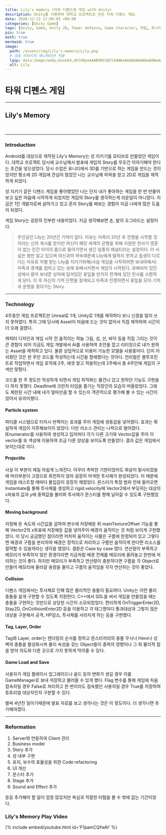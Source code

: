 ```yaml
---
title: Lily's memory (타워 디펜스형 게임 with Unity)
description: Unity를 사용하여 대학교 프로젝트로 만든 타워 디펜스 게임.
date: 2020-12-13 17:09:03 +09:00
categories: [Unity Game]
tags: [Unity, Game, Unity 2D, Tower defence, Game character, 게임, 유니티, 2D 유니티, 타워 디펜스, 모바일, 모바일 게임, Mobile game, Mobile, 게임 개발, 1인 개발자, 1인 게임]
pin: true
math: true
mermaid: true
image:
  path: /assets/img/Lily's-memory/Lily.png
  # 대표 이미지의 애니메이션 적용
  lqip: data:image/webp;base64,UklGRpoAAABXRUJQVlA4WAoAAAAQAAAADwAABwAAQUxQSDIAAAARL0AmbZurmr57yyIiqE8oiG0bejIYEQTgqiDA9vqnsUSI6H+oAERp2HZ65qP/VIAWAFZQOCBCAAAA8AEAnQEqEAAIAAVAfCWkAALp8sF8rgRgAP7o9FDvMCkMde9PK7euH5M1m6VWoDXf2FkP3BqV0ZYbO6NA/VFIAAAA
  alt: Lily
---
```

<!--  -->
# **타워 디펜스 게임**
<hr>

## **Lily's Memory**
<br>
<hr>

### **Introduction**

Android를 대상으로 제작된 Lily's Memory는 성 지키기를 모티브로 만들었던 게임이다.
대학교 프로젝트 당시에 교수님께서 발표에 게임의 Story를 무조건 이야기해야 한다는 조건을 넣으셨었다.
당시 수업은 유니티에서 3D를 기반으로 하는 게임을 만드는 것이었지만 평소에 2D 게임에 관심이 많았던 나는 교수님께 허락을 받고 2D로 게임을 제작하게 되었다.

성 지키기 같은 디펜스 게임을 좋아했었던 나는 단지 내가 좋아하는 게임을 한 번 만들어보고 싶은 마음에 시작하게 되었지만 게임의 Story를 생각하는게 쉬운일이 아니었다. 지금은 1인 개발자로써 살아가고 있고 혼자 Story를 짜보는 경험이 지금 나에게 많은 도움이 되었다.

게임 Story는 굉장히 진부한 내용이었다. 지금 생각해보면 손, 발이 오그라드는 설정이다.

> 주인공인 Lily는 20년간 기억이 없다. 이유는 마족이 20년 후 전쟁을 시작할 것이라는 신의 계시를 받지만 여신이 해당 세계의 균형을 위해 지원한 천사가 영혼이 없는 인간 아이의 몸으로 들어가면서 생긴 일종의 패널티라는 설정이다. 이 사실은 왕만 알고 있으며 여신과의 약속때문에 Lily에게 말하지 못하고 출생이 다르다는 이유로 차별 받는 Lily를 지키기위해(사실 게임을 시작하려면 보내야해서) 마족과 경계를 접하고 있는 성에 유배시키면서 게임이 시작된다.
> 유배되어 있던 성에서 왕이 보내준 상자에 담겨있던 꽃잎을 만지자 천계에 있던 천사를 소환하게 된다. 이 후 자신의 기억 단편을 찾게되고 마족과 전쟁하면서 꽃잎을 모아 기억과 운명을 찾아가는 Story.
<hr>

### **Technology**

4주동안 게임 프로젝트만 Unreal로 1개, Unity로 1개를 제작하다 보니 신경을 많이 쓰지 못하였다. 특히 그때 당시에 Asset이 마음에 드는 것이 없어서 직접 제작하여 시간이 더 오래 걸렸다.

캐릭터 디자인과 게임 시작 전 움직이는 하늘 그림, 성, 산, 바닥 등을 직접 그리는 것이 큰 경험이 되어 지금도 게임 개발에서 Ai를 사용하여 초안을 잡고 리터칭으로 내가 원하는 Asset을 제작하고 있다. 물론 상업적으로 이용이 가능한 모델을 사용중이다. 단지 아쉬웠던 것은 한 주만 코드를 작성하는데 시간을 할애했다는 것이다. 언리얼은 블루프린트로 작업하면서 게임 로직에 2주, 에셋 찾고 적용하는데 2주해서 총 4주안에 게임의 구색만 맞췄다.

코드를 한 주 정도만 작성하게 되면서 게임 최적화는 물건너 갔고 원하던 기능도 구현을 다 하지 못했다. Deadline에 크런치 타임을 즐기는 직장인의 모습이 떠올랐었다. 그래도 제한된 시간 내에 내가 얼마만큼 할 수 있는지 객관적으로 평가해 볼 수 있는 시간이었어서 유의미했다.

#### **Particle system**
파티클 시스템으로 터치시 반짝이는 효과를 주어 게임에 생동감을 넣어줬다. 효과는 확실하게 게임이 지루해보이지 않았다. 다만 리소스 관리는 나락으로 떨어졌다. IEnumerator를 사용하여 생성하고 입자마다 각기 다른 크기와 Vector값을 주어 이 vector를 또 색상에 이용하여 조금 다른 양상을 보이도록 만들었다. 결과 값은 게임에서 보이는대로 이다.

#### **Projectile**
사실 이 부분이 제일 아쉽게 느껴진다. 아무리 촉박한 기한이었어도 화살이 발사되었을 때 머리부분이 고정으로 회전하지 않아 굉장히 어색한 투사체가 완성되었다. 이 때문에 게임을 테스트할 때마다 몰입감이 굉장히 깨졌었다. 몬스터가 특정 범위 안에 들어오면 Instantiate를 통해 투사체를 생성하고 rigid.velocity에 Vector2에서 부딪히는 대상의 x좌표의 값과 y에 중력값을 불러와 투사체가 몬스터를 향해 날아갈 수 있도록 구현했었다.

#### **Moving background**
지정해 둔 속도와 시간값을 곱하여 변수에 저장해둔 뒤 mainTextureOffset 기능을 통해 Vector2의 x좌표에 저장해둔 값을 넣어주어 배경이 움직이는 것 처럼 보이게 구현했었다. 이 당시 궁금했던 점이라면 어차피 움직이는 사물은 구름에 한정되어 있고 그렇다면 배경과 구름을 분리하여 배경은 정적으로 처리하고 구름만 움직이게 한다면 리소스를 절약할 수 있을까라는 생각을 했었다. 결론은 Case by case 였다. 연산량이 부족하고 메모리가 부족하지 않은 환경이라면 지금처럼 배경 전체를 메모리에 올려놓고 한번에 처리하는 것이 좋다. 하지만 메모리가 부족하고 연산량이 충분하다면 구름을 각 Object로 만들어 메모리에 올라갈 용량을 줄이고 구름의 움직임을 각각 연산하는 것이 좋았다.

#### **Collision**
디펜스 게임에서는 투사체로 인해 많은 물리적인 충돌이 필요하다. Unity는 이런 물리 충돌을 쉽게 구현할 수 있도록 지원한다. C++에서 SDL을 써서 게임을 만들었을 때는 충돌을 구현하는 것만으로 상당한 시간이 소모되었었다. 편리하게 OnTriggerEnter2D, Stay2D, OnCollisionEnter2D 등을 이용하고 각 태그명마다 통과대상과 그렇지 않은 대상을 구분해서 공격, HP감소, 투사체를 사라지게 하는 등을 구현했다.

#### **Tag, Layer, Order**
Tag와 Layer, order는 렌더링의 순서를 정하고 몬스터끼리의 충돌 무시나 Hero나 성벽의 충돌을 활성화시켜 물리 속성을 갖는 Object들이 중력의 영향이나 그 외 물리적 힘을 받아 의도와 다른 곳으로 가지 못하게 막아줄 수 있다.

#### **Game Load and Save**
사용자가 게임 플레이시 업그레이드나 골드 등의 변화가 생길 경우 이를 GameManager로 보내 저장하고 불러올 수 있게 했다. Flag 변수를 통해 게임에 처음 접속자일 경우 False로 처리하고 한 번이라도 접속했던 사용자일 경우 True를 저장하여 튜토리얼 대상자인지 구분할 수 있다.

벌써 4년전 일이기때문에 발표 자료를 보고 생각나는 것은 이 정도이다. 더 생각나면 추가해야겠다.
<hr>

### **Reformation**

1. Server와 연동하여 Client 관리
2. Business model
3. Story 추가
4. 성 내부 구현
5. 유지, 보수의 효율성을 위한 Code refactoring
6. UI 개선
7. 몬스터 추가
8. Stage 추가
9. Sound and Effect 추가

등등 추가해야 할 일이 엄청 많았지만 욕심과 적절한 타협을 볼 수 밖에 없는 기간이었다.

### **Lily's Memory Play Video**
{% include embed/youtube.html id='F1pamCQfwAI' %}
<!-- 이미지 -->
<!-- ![평활 입자 유체역학 커널 그림](/assets/img/smoothed-particle-hydrodynamics/SmoothingKernelFigurewithWhiteBackground.png){:width="500" height="589" style="border:1px solid #eaeaea; border-radius: 10px; padding: 0px;"} 
_**<span style="color:deepskyblue; font-size:150%">Figure 1. </span>
<span style="color:gainsboro;font-size:150%">Particle approximation using particles within the particle range(ℎ), 𝑘ℎ is the particle range, $$r_{ij}$$ is the distance between the neighbor particle and the central particle(red).</span>**_ -->